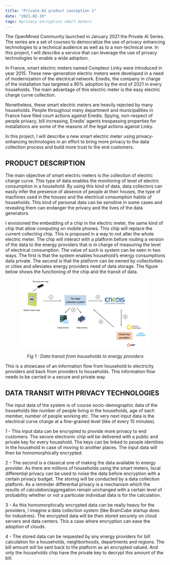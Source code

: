 ```yaml
---
title: "Private-AI product conception 1"
date: "2021-02-19"
tags: #privacy encryption smart meters
---
```


The OpenMined Community launched in January 2021 the Private AI Series. The series are a set of courses to democratize the use of privacy enhancing technologies to a technical audience as well as to a non-technical one. In this project, I will describe a service that can leverage the use of privacy technologies to enable a wide adoption.

In France, smart electric meters named Compteur Linky were introduced in year 2015. These new-generation electric meters were developed in a need of modernization of the electrical network. Enedis, the company in charge of the installation has targeted a 90% adoption by the end of 2021 in every households. The main advantage of this electric meter is the easy electric charge curve collection.

Nonetheless, these smart electric meters are heavily rejected by many households. People throughout many department and municipalities in France have filed court actions against Enedis. Spying, non-respect of people privacy, bill increasing, Enedis’ agents trespassing properties for installations are some of the reasons of the legal actions against Linky.

In this project, I will describe a new smart electric meter using privacy-enhancing technologies in an effort to bring more privacy to the data collection process and build more trust to the end customers.

## PRODUCT DESCRIPTION

The main objective of smart electric meters is the collection of electric charge curve. This type of data enables the monitoring of level of electric consumption in a household. By using this kind of data, data collectors can easily infer the presence of absence of people at their houses, the type of machines used in the houses and the electrical consumption habits of households. This kind of personal data can be sensitive in some cases and revealing them can endanger the privacy and the lives of the data generators.

I envisioned the embedding of a chip in the electric meter, the same kind of chip that allow computing on mobile phones. This chip will replace the current collecting chip. This is proposed in a way to not alter the whole electric meter. The chip will interact with a platform before routing a version of the data to the energy providers that is in charge of measuring the level of electrical consumption. The value of such is system can be seen in two ways. The first is that the system enables household’s energy consumptions data private. The second is that the platform can be owned by collectivities or cities and alleviates energy providers need of data storage. The figure below shows the functioning of the chip and the transit of data.

 <p align="center">
<img class="image" src="./materials/data_transit_Enedis.png" alt="data collection with modern smart meters" width="400"/>
</p>

<center><i>Fig 1 : Data transit from households to energy providers</i></center>

<p></p>


This is a showcase of an information flow from household to electricity providers and back from providers to households. This information flow needs to be carried in a secure and private way.

## DATA TRANSIT WITH PRIVACY TECHNOLOGIES

The input data of the system is of course socio-demographic data of the households like number of people living in the households, age of each member, number of people working etc. The very next input data is the electrical curve charge at a fine-grained level (like of every 15 minutes).

1 - This input data can be encrypted to provide more privacy to end customers. The secure electronic chip will be delivered with a public and private key for every household. The keys can be linked to people identities in the household in case of moving to another places. The input data will then be homomorphically encrypted.

2 – The second is a classical one of making the data available to energy provider. As there are millions of households using the smart meters, local differential privacy can be used to noise the data before encryption with a certain privacy budget. The storing will be conducted by a data collection platform. As a reminder differential privacy is a mechanism which the results of calculation/aggregation remain unchanged with a certain level of probability whether or not a particular individual data is for the calculation.

3 - As this homomorphically encrypted data can be really heavy for the providers, I imagine a data collection system (like BrainCube startup does for industries). The encrypted data will be then stored securely on cloud servers and data centers. This a case where encryption can ease the adoption of clouds. 

4 - The stored data can be requested by any energy providers for bill calculation for a households, neighborhoods, departments and regions. The bill amount will be sent back to the platform as an encrypted valued. And only the households chip have the private key to decrypt this amount of the bill.
